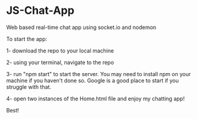 # JS-Chat-App
Web based real-time chat app using socket.io and nodemon

To start the app:

1- download the repo to your local machine

2- using your terminal, navigate to the repo <cd JS-Chat-App>

3- run "npm start" to start the server. You may need to install npm on your machine if you haven't done so. Google is a good place to start if you struggle with that.

4- open two instances of the Home.html  file and enjoy my chatting app!

Best!
